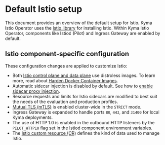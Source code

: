 # Default Istio setup

This document provides an overview of the default setup for Istio. Kyma Istio Operator uses the [Istio library](https://github.com/istio/istio/tree/master/operator) for installing Istio. Within Kyma Istio Operator, components like Istiod (Pilot) and Ingress Gateway are enabled by default.


## Istio component-specific configuration

These configuration changes are applied to customize Istio:

- Both [Istio control plane and data plane](https://istio.io/latest/docs/ops/deployment/architecture/) use distroless images. To learn more, read about [Harden Docker Container Images](https://istio.io/latest/docs/ops/configuration/security/harden-docker-images/).
- Automatic sidecar injection is disabled by default. See how to [enable sidecar proxy injection](../operation-guides/02-20-enable-sidecar-injection.md).
- Resource requests and limits for Istio sidecars are modified to best suit the needs of the evaluation and production profiles.
- [Mutual TLS (mTLS)](https://istio.io/docs/concepts/security/#mutual-tls-authentication) is enabled cluster-wide in the `STRICT` mode.
- Ingress Gateway is expanded to handle ports `80`, `443`, and `31400` for local Kyma deployments.
- The use of HTTP 1.0 is enabled in the outbound HTTP listeners by the `PILOT_HTTP10` flag set in the Istiod component environment variables.
- The [Istio custom resource (CR)](../custom-resources/04-00-istio-custom-resource.md) defines the kind of data used to manage Istio.